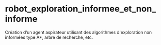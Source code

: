 # robot_exploration_informee_et_non_informe
Création d’un agent aspirateur utilisant des algorithmes d'exploration non informées type A*, arbre de recherche, etc.
